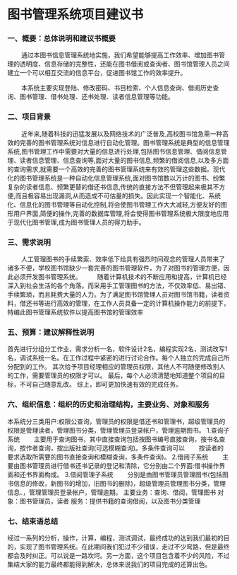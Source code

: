 图书管理系统项目建议书
======================================================================================================================
### 一、概要：总体说明和建议书概要
&#160;&#160;&#160;&#160;&#160;&#160;&#160;&#160;通过本图书信息管理系统地实施，我们希望能够提高工作效率、增加图书管理的透明度、信息存储的完整性，还能在图书借阅或查询者、图书馆管理人员之间建立一个可以相互交流的信息平台，促进图书馆工作的效率提升。

&#160;&#160;&#160;&#160;&#160;&#160;&#160;&#160;本系统主要实现登陆、修改密码、书目检索、个人信息查询、借阅历史查询、图书管理、借书处理、还书处理、读者信息管理等功能。
### 二、项目背景
&#160;&#160;&#160;&#160;&#160;&#160;&#160;&#160;近年来,随着科技的迅猛发展以及网络技术的广泛普及,高校图书馆急需一种高效的完善的图书管理系统对信息进行自动化管理。图书管理系统是典型的信息管理系统,图书管理工作中需要对大量的信息进行处理,包括图书信息管理、借阅信息管理、读者信息管理、信息查询等,面对大量的图书信息,频繁的借阅信息,以及多方面的查询需求,就需要一个高效的完善的图书管理系统来有效的管理这些数据。现代化的图书管理系统是一种自动化信息管理系统,面对图书馆数以万计的图书、纷繁复杂的读者信息、频繁更替的借还书信息,传统的直接方法不但管理起来极其不方便,而且极容易出现漏洞,从而造成不可估量的损失。因此实现一个智能化、系统化、信息化的图书管理等自动化控制,将会使图书管理工作大大减轻,方便友好的图形用户界面,简便的操作,完善的数据库管理,将会使得图书管理系统极大限度地应用于现代化图书管理,成为图书管理人员的得力助手。
### 三、需求说明
&#160;&#160;&#160;&#160;&#160;&#160;&#160;&#160;人工管理图书的手续繁索、效率低下给具有强烈时间观念的管理人员带来了诸多不便，学校图书馆缺少一套完善的图书管理软件，为了对图书的管理方便，因此必须开发图书管理系统。  &#160;&#160;&#160;&#160;&#160;&#160;&#160;&#160;随着计算机技术的不断应用和提高，计算机已经深入到社会生活的各个角落。而采用手工管理图书的方法，不仅效率低、易出错、手续繁琐，而且耗费大量的人力。为了满足图书馆管理人员对图书馆书籍，读者资料，借还书等进行高效的管理，在工作人员具备一定的计算机操作能力的前提下，特编此图书管理系统软件以提高图书馆的管理效率


### 五、预算：建议解释性说明
首先进行分组分工作业，需求分析一名，软件设计2名，编程实现2名，测试改写1名，调试系统一名。在工作过程中紧密的进行讨论合作。每个人独立的完成自己所分配到的工作。
其次给予项目经理相应的管理员权限，其他人不可随便修改别人的工作，需要管理员的权限才可以。
最后，每个人必须清楚地知道整个项目的目标，不可自己随意乱改。
综上，即可更加快速有效的完成任务。

### 六、组织信息：组织的历史和治理结构，主要业务、对象和服务
本系统分三类用户:权限公查询，管理员的权限是借还书和管理书，超级管理员的权限是管理读者，管理图书分类，管理管理员登录帐户，管理逾期图书。
 1.查询子系统
　　主要用于查询图书，其中直接查询包括按图书编号直接查询，按书名查询，按作者查询，按出版社查询(可选模糊查询)。多条件查询可以 　　按读者的要求选取所需要的图书直接查询和模糊查询，多条件查询)。
 2.借阅子系统
　　主要由图书管理员进行借书还书记录的登记和清除，它分别由二个界面:借书操作界面和还书界面构成。
 3.借阅管理子系统
　　分别是由图书管理员管理图书(包括图书信息的修改，新图书的增加，旧图书的删除)，超级管理员管理图书分类，管理信息、，管理管理员登录帐户，管理逾期。
主要业务：查询、借阅，管理图书
对象：图书管理员，读者
服务：提供书籍的查询借阅，以及图书分类管理

### 七、结束语总结

经过一系列的分析，操作，计算，编程，测试调试，最终成功的达到我们最初的目的，实现了图书管理系统。在此期间我们犯过不少错误，走过不少弯路，但是最终都会及时纠正。可以说是一路坎坷。另一方面，这个项目包含着不少的风险，不过集结大家的能力最终都能得到解决，总体来说我们的项目完成的还算出色。
